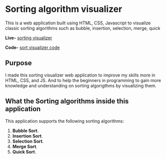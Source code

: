 # Sorting algorithm visualizer

This is a web application built using HTML, CSS, Javascript to visualize classic sorting algorithms such as bubble, insertion, selection, merge, quick 

**Live-** [sorting visualizer]((https://nurul0786.github.io/Sorting-Visualiser/)) 

**Code-** [sort visualizer code](https://github.com/dharshakch97/sort-visualizer)

## Purpose

I made this sorting visualizer web application to improve my skills more in
HTML, CSS, and JS. And to help the beginners in programming to gain more knowledge and understanding on sorting algorigthms by visualizing them.

## What the Sorting algorithms inside this application

This application supports the following sorting algorithms:

1. **Bubble Sort**.
2. **Insertion Sort**.
3. **Selection Sort**.
4. **Merge Sort**.
5. **Quick Sort**.
